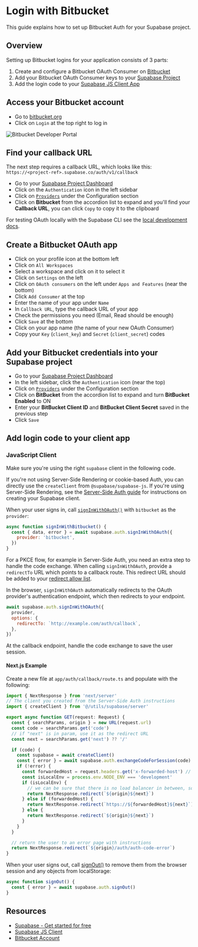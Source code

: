 # Login with Bitbucket

This guide explains how to set up Bitbucket Auth for your Supabase project.

## Overview

Setting up Bitbucket logins for your application consists of 3 parts:

1. Create and configure a Bitbucket OAuth Consumer on [Bitbucket](https://bitbucket.org/)
2. Add your Bitbucket OAuth Consumer keys to your [Supabase Project](https://supabase.com/dashboard)
3. Add the login code to your [Supabase JS Client App](https://github.com/supabase/supabase-js)

## Access your Bitbucket account

- Go to [bitbucket.org](https://bitbucket.org/)
- Click on `Login` at the top right to log in

![Bitbucket Developer Portal](https://supabase.com/docs/img/guides/auth-bitbucket/bitbucket-portal.png)

## Find your callback URL

The next step requires a callback URL, which looks like this: `https://<project-ref>.supabase.co/auth/v1/callback`

- Go to your [Supabase Project Dashboard](https://supabase.com/dashboard)
- Click on the `Authentication` icon in the left sidebar
- Click on [`Providers`](https://supabase.com/dashboard/project/_/auth/providers) under the Configuration section
- Click on **Bitbucket** from the accordion list to expand and you'll find your **Callback URL**, you can click `Copy` to copy it to the clipboard

For testing OAuth locally with the Supabase CLI see the [local development docs](https://supabase.com/docs/guides/cli/local-development#use-auth-locally).

## Create a Bitbucket OAuth app

- Click on your profile icon at the bottom left
- Click on `All Workspaces`
- Select a workspace and click on it to select it
- Click on `Settings` on the left
- Click on `OAuth consumers` on the left under `Apps and Features` (near the bottom)
- Click `Add Consumer` at the top
- Enter the name of your app under `Name`
- In `Callback URL`, type the callback URL of your app
- Check the permissions you need (Email, Read should be enough)
- Click `Save` at the bottom
- Click on your app name (the name of your new OAuth Consumer)
- Copy your `Key` (`client_key`) and `Secret` (`client_secret`) codes

## Add your Bitbucket credentials into your Supabase project

- Go to your [Supabase Project Dashboard](https://supabase.com/dashboard)
- In the left sidebar, click the `Authentication` icon (near the top)
- Click on [`Providers`](https://supabase.com/dashboard/project/_/auth/providers) under the Configuration section
- Click on **BitBucket** from the accordion list to expand and turn **BitBucket Enabled** to ON
- Enter your **BitBucket Client ID** and **BitBucket Client Secret** saved in the previous step
- Click `Save`

## Add login code to your client app

### JavaScript Client

Make sure you're using the right `supabase` client in the following code.

If you're not using Server-Side Rendering or cookie-based Auth, you can directly use the `createClient` from `@supabase/supabase-js`. If you're using Server-Side Rendering, see the [Server-Side Auth guide](https://supabase.com/docs/guides/auth/server-side/creating-a-client) for instructions on creating your Supabase client.

When your user signs in, call [`signInWithOAuth()`](https://supabase.com/docs/reference/javascript/auth-signinwithoauth) with `bitbucket` as the `provider`:

```javascript
async function signInWithBitbucket() {
  const { data, error } = await supabase.auth.signInWithOAuth({
    provider: 'bitbucket',
  })
}
```

For a PKCE flow, for example in Server-Side Auth, you need an extra step to handle the code exchange. When calling `signInWithOAuth`, provide a `redirectTo` URL which points to a callback route. This redirect URL should be added to your [redirect allow list](https://supabase.com/docs/guides/auth/redirect-urls).

In the browser, `signInWithOAuth` automatically redirects to the OAuth provider's authentication endpoint, which then redirects to your endpoint.

```javascript
await supabase.auth.signInWithOAuth({
  provider,
  options: {
    redirectTo: `http://example.com/auth/callback`,
  },
})
```

At the callback endpoint, handle the code exchange to save the user session.

#### Next.js Example

Create a new file at `app/auth/callback/route.ts` and populate with the following:

```typescript
import { NextResponse } from 'next/server'
// The client you created from the Server-Side Auth instructions
import { createClient } from '@/utils/supabase/server'

export async function GET(request: Request) {
  const { searchParams, origin } = new URL(request.url)
  const code = searchParams.get('code')
  // if "next" is in param, use it as the redirect URL
  const next = searchParams.get('next') ?? '/'

  if (code) {
    const supabase = await createClient()
    const { error } = await supabase.auth.exchangeCodeForSession(code)
    if (!error) {
      const forwardedHost = request.headers.get('x-forwarded-host') // original origin before load balancer
      const isLocalEnv = process.env.NODE_ENV === 'development'
      if (isLocalEnv) {
        // we can be sure that there is no load balancer in between, so no need to watch for X-Forwarded-Host
        return NextResponse.redirect(`${origin}${next}`)
      } else if (forwardedHost) {
        return NextResponse.redirect(`https://${forwardedHost}${next}`)
      } else {
        return NextResponse.redirect(`${origin}${next}`)
      }
    }
  }

  // return the user to an error page with instructions
  return NextResponse.redirect(`${origin}/auth/auth-code-error`)
}
```

When your user signs out, call [signOut()](https://supabase.com/docs/reference/javascript/auth-signout) to remove them from the browser session and any objects from localStorage:

```javascript
async function signOut() {
  const { error } = await supabase.auth.signOut()
}
```

## Resources

- [Supabase - Get started for free](https://supabase.com/)
- [Supabase JS Client](https://github.com/supabase/supabase-js)
- [Bitbucket Account](https://bitbucket.org/)
